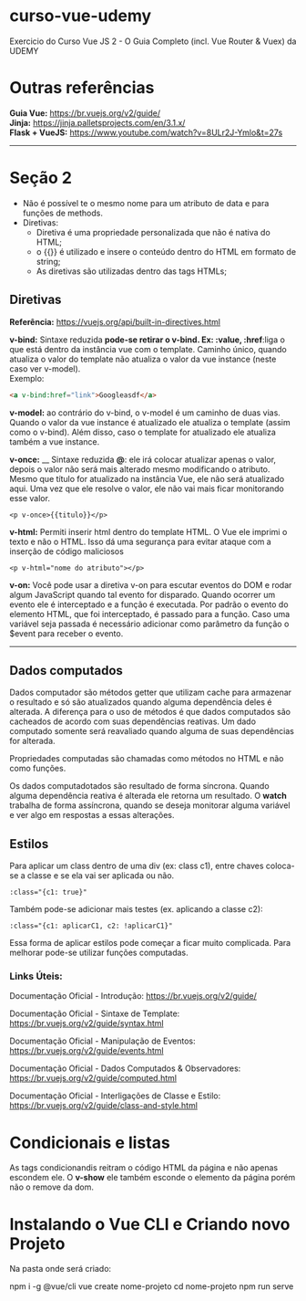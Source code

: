 # curso-vue-udemy
Exercicio do Curso Vue JS 2 - O Guia Completo (incl. Vue Router &amp; Vuex) da UDEMY

# Outras referências

__Guia Vue:__ https://br.vuejs.org/v2/guide/  
__Jinja:__ https://jinja.palletsprojects.com/en/3.1.x/  
__Flask + VueJS:__ https://www.youtube.com/watch?v=8ULr2J-Ymlo&t=27s  

---

# Seção 2
- Não é possível te o mesmo nome para um atributo de data e para funções de methods.
- Diretivas:
  - Diretiva é uma propriedade personalizada que não é nativa do HTML;
  - o {{}} é utilizado e insere o conteúdo dentro do HTML em formato de string;
  - As diretivas são utilizadas dentro das tags HTMLs; 

    

## Diretivas
__Referência:__ https://vuejs.org/api/built-in-directives.html   

__v-bind:__ Sintaxe reduzida __pode-se retirar o v-bind. Ex: :value, :href__:liga o que está dentro da instância vue com o template. Caminho único, quando atualiza o valor do template não atualiza o valor da vue instance (neste caso ver v-model).   
Exemplo:
```html
<a v-bind:href="link">Googleasdf</a> 
``` 

__v-model:__ ao contrário do v-bind, o v-model é um caminho de duas vias. Quando o valor da vue instance é atualizado ele atualiza o template (assim como o v-bind). Além disso, caso o template for atualizado ele atualiza também a vue instance.  

__v-once:__ __ Sintaxe reduzida __@__: ele irá colocar atualizar apenas o valor, depois o valor não será mais alterado mesmo modificando o atributo. Mesmo que título for atualizado na instância Vue, ele não será atualizado aqui. Uma vez que ele resolve o valor, ele não vai mais ficar monitorando esse valor.
```
<p v-once>{{titulo}}</p>
```

__v-html:__ Permiti inserir html dentro do template HTML. O Vue ele imprimi o texto e não o HTML. Isso dá uma segurança para evitar ataque com a inserção de código maliciosos
```
<p v-html="nome do atributo"></p>
```

__v-on:__ Você pode usar a diretiva v-on para escutar eventos do DOM e rodar algum JavaScript quando tal evento for disparado.  Quando ocorrer um evento ele é interceptado e a função é executada. Por padrão o evento do elemento HTML, que foi interceptado, é passado para a função. Caso uma variável seja passada é necessário adicionar como parâmetro da função o $event para receber o evento.   

---

## Dados computados

Dados computador são métodos getter que  utilizam cache para armazenar o resultado e só são atualizados quando alguma dependência deles é alterada. A diferença para o uso de métodos é que dados computados são cacheados de acordo com suas dependências reativas. Um dado computado somente será reavaliado quando alguma de suas dependências for alterada.

Propriedades computadas são chamadas como métodos no HTML e não como funções.

Os dados computadotados são resultado de forma síncrona. Quando alguma dependência reativa é alterada ele retorna um resultado. O __watch__ trabalha de forma assíncrona, quando se deseja monitorar alguma variável e ver algo em respostas a essas alterações.

## Estilos

Para aplicar um class dentro de uma div (ex: class c1), entre chaves coloca-se a classe e se ela vai ser aplicada ou não.

```
:class="{c1: true}"
```

Também pode-se adicionar mais testes (ex. aplicando a classe c2):

```
:class="{c1: aplicarC1, c2: !aplicarC1}"
```

Essa forma de aplicar estilos pode começar a ficar muito complicada. Para melhorar pode-se utilizar funções computadas.

### Links Úteis:

Documentação Oficial - Introdução: https://br.vuejs.org/v2/guide/

Documentação Oficial - Sintaxe de Template: https://br.vuejs.org/v2/guide/syntax.html

Documentação Oficial - Manipulação de Eventos: https://br.vuejs.org/v2/guide/events.html

Documentação Oficial - Dados Computados & Observadores: https://br.vuejs.org/v2/guide/computed.html

Documentação Oficial - Interligações de Classe e Estilo: https://br.vuejs.org/v2/guide/class-and-style.html

# Condicionais e listas
As tags condicionandis reitram o código HTML da página e não apenas escondem ele. O __v-show__ ele também esconde o elemento da página porém não o remove da dom.

# Instalando o Vue CLI e Criando novo Projeto

Na pasta onde será criado:

npm i -g @vue/cli
vue create nome-projeto 
cd nome-projeto
npm run serve
